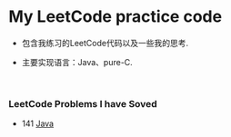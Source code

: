 # My LeetCode practice code

- 包含我练习的LeetCode代码以及一些我的思考.

- 主要实现语言：Java、pure-C.

​

### LeetCode Problems I have Soved

- 141 [Java](./code/141环形链表.java)

​
